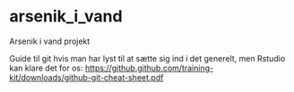 # arsenik_i_vand
Arsenik i vand projekt

Guide til git hvis man har lyst til at sætte sig ind i det generelt, men Rstudio kan klare det for os:
https://github.github.com/training-kit/downloads/github-git-cheat-sheet.pdf


